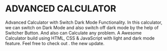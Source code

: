 # ADVANCED CALCULATOR
Advanced Calculator with Switch Dark Mode Functionality. In this calculator, we can switch on Dark Mode and also switch off dark mode by the help of Switcher Button. And also can Calculate any problem.
A Awesome Calculator build using HTML, CSS & JavaScript with light and dark mode feature. Feel free to check out .
the new update.
